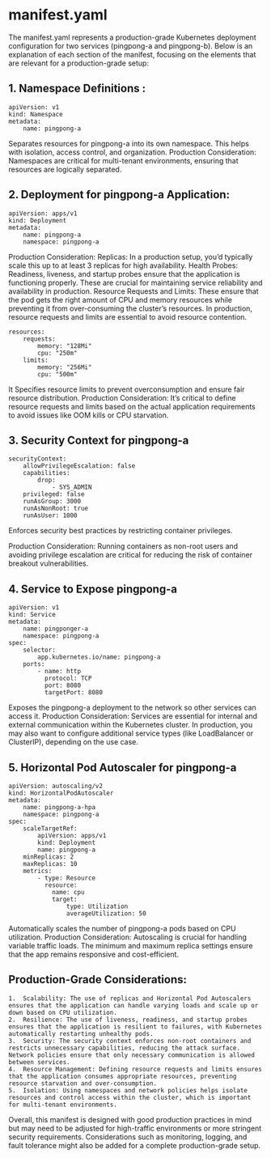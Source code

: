 # manifest.yaml
The manifest.yaml represents a production-grade Kubernetes deployment configuration for two services (pingpong-a and pingpong-b). Below is an explanation of each section of the manifest, focusing on the elements that are relevant for a production-grade setup:

## 1. Namespace Definitions :

	apiVersion: v1
    kind: Namespace
    metadata:
        name: pingpong-a

Separates resources for pingpong-a into its own namespace. This helps with isolation, access control, and organization.
Production Consideration: Namespaces are critical for multi-tenant environments, ensuring that resources are logically separated.

## 2. Deployment for pingpong-a Application:

    apiVersion: apps/v1
    kind: Deployment
    metadata:
        name: pingpong-a
        namespace: pingpong-a


Production Consideration:
    Replicas: In a production setup, you’d typically scale this up to at least 3 replicas for high availability.
    Health Probes: Readiness, liveness, and startup probes ensure that the application is functioning properly. These are crucial for maintaining service reliability and availability in production.
    Resource Requests and Limits: These ensure that the pod gets the right amount of CPU and memory resources while preventing it from over-consuming the cluster’s resources. In production, resource requests and limits are essential to avoid resource contention.  

    resources:  
        requests:
            memory: "128Mi"
            cpu: "250m"
        limits:
            memory: "256Mi"
            cpu: "500m"

It Specifies resource limits to prevent overconsumption and ensure fair resource distribution.
Production Consideration: 
    It’s critical to define resource requests and limits based on the actual application requirements to avoid issues like OOM kills or CPU starvation.

## 3. Security Context for pingpong-a

    securityContext:
        allowPrivilegeEscalation: false
        capabilities:
            drop:
                - SYS_ADMIN
        privileged: false
        runAsGroup: 3000
        runAsNonRoot: true
        runAsUser: 1000

Enforces security best practices by restricting container privileges.

Production Consideration: 
    Running containers as non-root users and avoiding privilege escalation are critical for reducing the risk of container breakout vulnerabilities.

## 4. Service to Expose pingpong-a

    apiVersion: v1
    kind: Service
    metadata:
        name: pingponger-a
        namespace: pingpong-a
    spec:
        selector:
            app.kubernetes.io/name: pingpong-a
        ports:
            - name: http
              protocol: TCP
              port: 8080
              targetPort: 8080

Exposes the pingpong-a deployment to the network so other services can access it.
Production Consideration: 
    Services are essential for internal and external communication within the Kubernetes cluster. In production, you may also want to configure additional service types (like LoadBalancer or ClusterIP), depending on the use case.              


## 5. Horizontal Pod Autoscaler for pingpong-a

    apiVersion: autoscaling/v2
    kind: HorizontalPodAutoscaler
    metadata:
        name: pingpong-a-hpa
        namespace: pingpong-a
    spec:
        scaleTargetRef:
            apiVersion: apps/v1
            kind: Deployment
            name: pingpong-a
        minReplicas: 2
        maxReplicas: 10
        metrics:
            - type: Resource
              resource:
                name: cpu
                target:
                    type: Utilization
                    averageUtilization: 50

Automatically scales the number of pingpong-a pods based on CPU utilization.
Production Consideration: 
    Autoscaling is crucial for handling variable traffic loads. The minimum and maximum replica settings ensure that the app remains responsive and cost-efficient.


## Production-Grade Considerations:
	1.	Scalability: The use of replicas and Horizontal Pod Autoscalers ensures that the application can handle varying loads and scale up or down based on CPU utilization.
	2.	Resilience: The use of liveness, readiness, and startup probes ensures that the application is resilient to failures, with Kubernetes automatically restarting unhealthy pods.
	3.	Security: The security context enforces non-root containers and restricts unnecessary capabilities, reducing the attack surface. Network policies ensure that only necessary communication is allowed between services.
	4.	Resource Management: Defining resource requests and limits ensures that the application consumes appropriate resources, preventing resource starvation and over-consumption.
	5.	Isolation: Using namespaces and network policies helps isolate resources and control access within the cluster, which is important for multi-tenant environments.

Overall, this manifest is designed with good production practices in mind but may need to be adjusted for high-traffic environments or more stringent security requirements. Considerations such as monitoring, logging, and fault tolerance might also be added for a complete production-grade setup.
